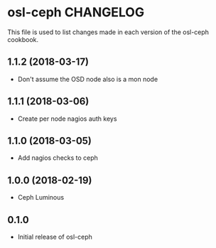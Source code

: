 osl-ceph CHANGELOG
==================
This file is used to list changes made in each version of the
osl-ceph cookbook.

1.1.2 (2018-03-17)
------------------
- Don't assume the OSD node also is a mon node

1.1.1 (2018-03-06)
------------------
- Create per node nagios auth keys

1.1.0 (2018-03-05)
------------------
- Add nagios checks to ceph

1.0.0 (2018-02-19)
------------------
- Ceph Luminous 

0.1.0
-----
- Initial release of osl-ceph

